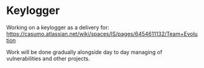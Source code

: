# Keylogger

Working on a keylogger as a delivery for:  
https://casumo.atlassian.net/wiki/spaces/IS/pages/6454611132/Team+Evolution

Work will be done gradually alongside day to day managing of vulnerabilities and other projects. 
